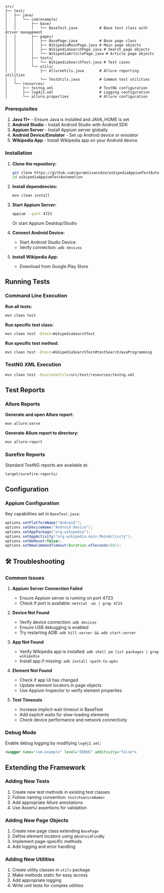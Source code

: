 
```
src/
├── test/
│   ├── java/
│   │   └── com/example/
│   │       ├── base/
│   │       │   └── BaseTest.java          # Base test class with driver management
│   │       ├── pages/
│   │       │   ├── BasePage.java          # Base page class
│   │       │   ├── WikipediaMainPage.java # Main page objects
│   │       │   ├── WikipediaSearchPage.java # Search page objects
│   │       │   └── WikipediaArticlePage.java # Article page objects
│   │       ├── tests/
│   │       │   └── WikipediaSearchTest.java # Test cases
│   │       └── utils/
│   │           ├── AllureUtils.java       # Allure reporting utilities
│   │           └── TestUtils.java         # Common test utilities
│   └── resources/
│       ├── testng.xml                     # TestNG configuration
│       ├── log4j2.xml                     # Logging configuration
│       └── allure.properties              # Allure configuration
```


### Prerequisites

1. **Java 11+** - Ensure Java is installed and JAVA_HOME is set
2. **Android Studio** - Install Android Studio with Android SDK
3. **Appium Server** - Install Appium server globally
4. **Android Device/Emulator** - Set up Android device or emulator
5. **Wikipedia App** - Install Wikipedia app on your Android device

### Installation

1. **Clone the repository:**
   ```bash
   git clone https://github.com/guramiivanidze/wikipediaAppiumTestAutomation.git
   cd wikipediaAppiumTestAutomation
   ```

2. **Install dependencies:**
   ```bash
   mvn clean install
   ```

3. **Start Appium Server:**
   ```bash
   appium --port 4723
   ```
   Or start Appium Desktop/Studio

4. **Connect Android Device:**
   - Start Android Studio Device
   - Verify connection: `adb devices`

5. **Install Wikipedia App:**
   - Download from Google Play Store

## Running Tests

### Command Line Execution

**Run all tests:**
```bash
mvn clean test
```

**Run specific test class:**
```bash
mvn clean test -Dtest=WikipediaSearchTest
```

**Run specific test method:**
```bash
mvn clean test -Dtest=WikipediaSearchTest#testSearchJavaProgramming
```


### TestNG XML Execution

```bash
mvn clean test -DsuiteXmlFile=src/test/resources/testng.xml
```

## Test Reports

### Allure Reports

**Generate and open Allure report:**
```bash
mvn allure:serve
```

**Generate Allure report to directory:**
```bash
mvn allure:report
```


### Surefire Reports

Standard TestNG reports are available at:
```
target/surefire-reports/
```


## Configuration

### Appium Configuration

Key capabilities set in `BaseTest.java`:
```java
options.setPlatformName("Android");
options.setDeviceName("Android Device");
options.setAppPackage("org.wikipedia");
options.setAppActivity("org.wikipedia.main.MainActivity");
options.setNoReset(false);
options.setNewCommandTimeout(Duration.ofSeconds(60));
```

## 🛠️ Troubleshooting

### Common Issues

1. **Appium Server Connection Failed**
   - Ensure Appium server is running on port 4723
   - Check if port is available: `netstat -an | grep 4723`

2. **Device Not Found**
   - Verify device connection: `adb devices`
   - Ensure USB debugging is enabled
   - Try restarting ADB: `adb kill-server && adb start-server`

3. **App Not Found**
   - Verify Wikipedia app is installed: `adb shell pm list packages | grep wikipedia`
   - Install app if missing: `adb install <path-to-apk>`

4. **Element Not Found**
   - Check if app UI has changed
   - Update element locators in page objects
   - Use Appium Inspector to verify element properties

5. **Test Timeouts**
   - Increase implicit wait timeout in BaseTest
   - Add explicit waits for slow-loading elements
   - Check device performance and network connectivity

### Debug Mode

Enable debug logging by modifying `log4j2.xml`:
```xml
<Logger name="com.example" level="DEBUG" additivity="false">
```


## Extending the Framework

### Adding New Tests
1. Create new test methods in existing test classes
2. Follow naming convention: `test<FeatureName>`
3. Add appropriate Allure annotations
4. Use AssertJ assertions for validation

### Adding New Page Objects
1. Create new page class extending `BasePage`
2. Define element locators using `@AndroidFindBy`
3. Implement page-specific methods
4. Add logging and error handling

### Adding New Utilities
1. Create utility classes in `utils` package
2. Make methods static for easy access
3. Add appropriate logging
4. Write unit tests for complex utilities

